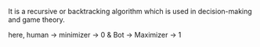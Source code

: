 It is a recursive or backtracking algorithm which is used in decision-making and game theory.

here,   human -> minimizer -> 0 &
        Bot   -> Maximizer -> 1